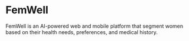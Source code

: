 # FemWell
FemWell is an AI-powered web and mobile platform that segment women based on their health needs, preferences, and medical history. 
